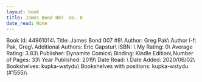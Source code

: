 ```yaml
---
layout: book
title: James Bond 007  no. 8
date_read: None
---
```


Book Id: 44961014\ 
Title: James Bond 007 #8\ 
Author: Greg Pak\ 
Author l-f: Pak, Greg\ 
Additional Authors: Eric Gapstur\ 
ISBN: \ 
My Rating: 0\ 
Average Rating: 3.83\ 
Publisher: Dynamite Comics\ 
Binding: Kindle Edition\ 
Number of Pages: 33\ 
Year Published: 2019\ 
Date Read: \ 
Date Added: 2020/06/02\ 
Bookshelves: kupka-wstydu\ 
Bookshelves with positions: kupka-wstydu (#1555)\ 

